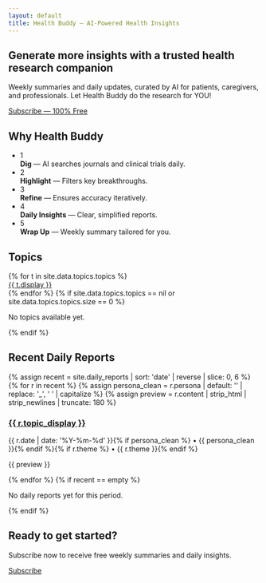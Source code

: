 ```yaml
---
layout: default
title: Health Buddy — AI-Powered Health Insights
---
```


<link href="https://cdn.jsdelivr.net/npm/bootstrap@5.3.3/dist/css/bootstrap.min.css" rel="stylesheet">
<link rel="stylesheet" href="{{ '/assets/styles.css' | relative_url }}">

<section class="py-5 bg-light text-center hero">
  <div class="container">
    <h1 class="display-5 fw-bold">Generate more insights with a trusted health research companion</h1>
    <p class="lead mt-3">Weekly summaries and daily updates, curated by AI for patients, caregivers, and professionals. Let Health Buddy do the research for YOU!</p>
    <div class="mt-4">
      <a href="{{ '/subscribe' | relative_url }}" class="btn btn-primary btn-lg px-4">Subscribe — 100% Free</a>
    </div>
  </div>
</section>

<section class="py-5">
  <div class="container">
    <h2 class="mb-4">Why Health Buddy</h2>
    <ul class="list-group list-group-flush fs-5 benefits-list">
      <li class="list-group-item d-flex align-items-start">
        <span class="badge bg-success rounded-pill me-3">1</span>
        <div><strong>Dig</strong> — AI searches journals and clinical trials daily.</div>
      </li>
      <li class="list-group-item d-flex align-items-start">
        <span class="badge bg-success rounded-pill me-3">2</span>
        <div><strong>Highlight</strong> — Filters key breakthroughs.</div>
      </li>
      <li class="list-group-item d-flex align-items-start">
        <span class="badge bg-success rounded-pill me-3">3</span>
        <div><strong>Refine</strong> — Ensures accuracy iteratively.</div>
      </li>
      <li class="list-group-item d-flex align-items-start">
        <span class="badge bg-success rounded-pill me-3">4</span>
        <div><strong>Daily Insights</strong> — Clear, simplified reports.</div>
      </li>
      <li class="list-group-item d-flex align-items-start">
        <span class="badge bg-success rounded-pill me-3">5</span>
        <div><strong>Wrap Up</strong> — Weekly summary tailored for you.</div>
      </li>
    </ul>
  </div>
</section>

<section class="py-5 bg-light">
  <div class="container">
    <h2 class="mb-4">Topics</h2>
    <div class="row g-3">
      {% for t in site.data.topics.topics %}
      <div class="col-md-6 col-lg-4">
        <a class="list-group-item list-group-item-action p-3 shadow-sm d-block rounded text-decoration-none"
           href="{{ '/topics/' | append: t.slug | append: '/' | relative_url }}">
          <span class="fw-semibold">{{ t.display }}</span>
        </a>
      </div>
      {% endfor %}
      {% if site.data.topics.topics == nil or site.data.topics.topics.size == 0 %}
      <p class="text-muted">No topics available yet.</p>
      {% endif %}
    </div>
  </div>
</section>

<section class="py-5">
  <div class="container">
    <h2 class="mb-4">Recent Daily Reports</h2>
    <div class="row g-4">
      {% assign recent = site.daily_reports | sort: 'date' | reverse | slice: 0, 6 %}
      {% for r in recent %}
      {% assign persona_clean = r.persona | default: '' | replace: '_', ' ' | capitalize %}
      {% assign preview = r.content | strip_html | strip_newlines | truncate: 180 %}
      <div class="col-md-6 col-lg-4">
        <div class="card h-100 shadow-sm">
          <div class="card-body">
            <h3 class="card-title h6 mb-2">
              <a class="stretched-link text-decoration-none" href="{{ r.url | relative_url }}">{{ r.topic_display }}</a>
            </h3>
            <p class="card-text small mb-2">
              {{ r.date | date: '%Y-%m-%d' }}{% if persona_clean %} • {{ persona_clean }}{% endif %}{% if r.theme %} • {{ r.theme }}{% endif %}
            </p>
            <p class="card-text clamp-3">{{ preview }}</p>
          </div>
        </div>
      </div>
      {% endfor %}
      {% if recent == empty %}
      <p class="text-muted">No daily reports yet for this period.</p>
      {% endif %}
    </div>
  </div>
</section>

<section class="py-5 bg-primary text-white text-center">
  <div class="container">
    <h2 class="mb-3">Ready to get started?</h2>
    <p class="lead mb-4">Subscribe now to receive free weekly summaries and daily insights.</p>
    <a href="{{ '/subscribe' | relative_url }}" class="btn btn-light btn-lg px-4">Subscribe</a>
  </div>
</section>
